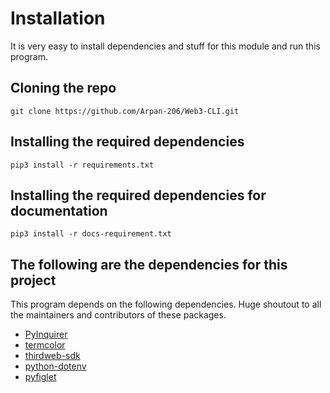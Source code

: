 # Installation

It is very easy to install dependencies and stuff for this module and run this program.

## Cloning the repo
```shell
git clone https://github.com/Arpan-206/Web3-CLI.git
```

## Installing the required dependencies
```shell
pip3 install -r requirements.txt
```

## Installing the required dependencies for documentation
```shell
pip3 install -r docs-requirement.txt
```

## The following are the dependencies for this project
This program depends on the following dependencies. Huge shoutout to all the maintainers and contributors of these packages.  

* [PyInquirer](https://github.com/CITGuru/PyInquirer)
* [termcolor](https://pypi.org/project/termcolor/)
* [thirdweb-sdk](https://thirdweb.com)
* [python-dotenv](https://pypi.org/project/python-dotenv/)
* [pyfiglet](https://pypi.org/project/pyfiglet/)